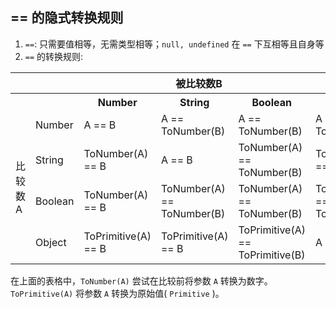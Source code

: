 ## == 的隐式转换规则
1. `==`: 只需要值相等，无需类型相等；`null, undefined` 在 `==` 下互相等且自身等
2. `==` 的转换规则:

<table>
    <tr>
	    <th colspan="6">被比较数B</th>
	</tr >
	<tr>
	    <th></th>
        <th></th>
	    <th>Number</th>
	    <th>String</th>  
	    <th>Boolean</th>  
        <th>Object</th>  
	</tr >
	<tr >
	    <td rowspan="5">比较数A</td>
	</tr>
	<tr>
	    <td>Number</td>
	    <td>A == B</td>
	    <td>A == ToNumber(B)</td>
        <td>A == ToNumber(B)</td>
	    <td>A == ToPrimitive(B)</td>
	</tr>
	<tr>
	    <td>String</td>
	    <td>ToNumber(A) == B</td>
        <td>A == B</td>
	    <td>ToNumber(A) == ToNumber(B)</td>
	    <td>ToPrimitive(B) == A</td>
	</tr>
    <tr>
	    <td>Boolean</td>
	    <td>ToNumber(A) == B</td>
        <td>ToNumber(A) == ToNumber(B)</td>
	    <td>ToNumber(A) == ToNumber(B)</td>
	    <td>ToNumber(A) == ToPrimitive(B)</td>
	</tr>
    <tr>
	    <td>Object</td>
	    <td>ToPrimitive(A) == B</td>
        <td>ToPrimitive(A) == B</td>
	    <td>ToPrimitive(A) == ToPrimitive(B)</td>
	    <td>A === B</td>
	</tr>
</table>

在上面的表格中，`ToNumber(A)` 尝试在比较前将参数 `A` 转换为数字。`ToPrimitive(A)` 将参数 `A` 转换为原始值( `Primitive` )。